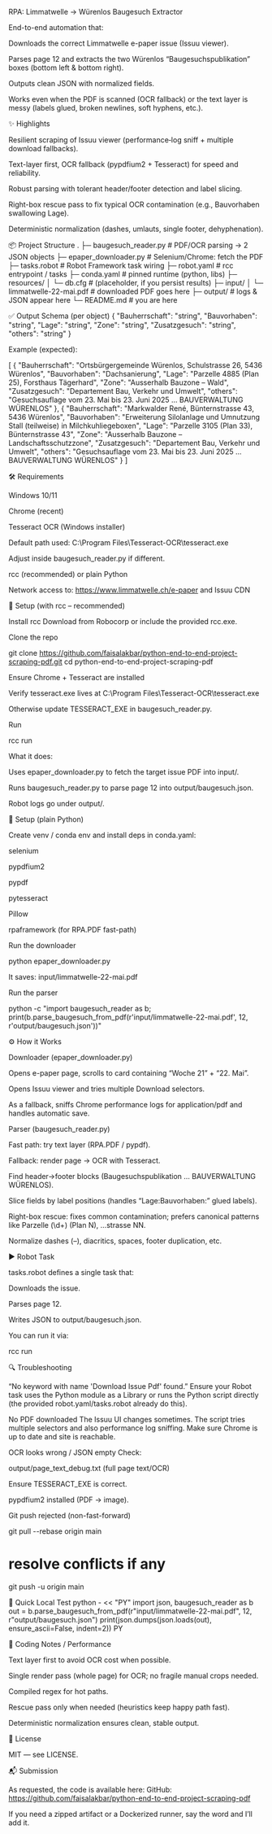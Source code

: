 RPA: Limmatwelle → Würenlos Baugesuch Extractor

End-to-end automation that:

Downloads the correct Limmatwelle e-paper issue (Issuu viewer).

Parses page 12 and extracts the two Würenlos “Baugesuchspublikation” boxes (bottom left & bottom right).

Outputs clean JSON with normalized fields.

Works even when the PDF is scanned (OCR fallback) or the text layer is messy (labels glued, broken newlines, soft hyphens, etc.).

✨ Highlights

Resilient scraping of Issuu viewer (performance‐log sniff + multiple download fallbacks).

Text-layer first, OCR fallback (pypdfium2 + Tesseract) for speed and reliability.

Robust parsing with tolerant header/footer detection and label slicing.

Right-box rescue pass to fix typical OCR contamination (e.g., Bauvorhaben swallowing Lage).

Deterministic normalization (dashes, umlauts, single footer, dehyphenation).

📦 Project Structure
.
├─ baugesuch_reader.py        # PDF/OCR parsing → 2 JSON objects
├─ epaper_downloader.py       # Selenium/Chrome: fetch the PDF
├─ tasks.robot                # Robot Framework task wiring
├─ robot.yaml                 # rcc entrypoint / tasks
├─ conda.yaml                 # pinned runtime (python, libs)
├─ resources/
│  └─ db.cfg                  # (placeholder, if you persist results)
├─ input/
│  └─ limmatwelle-22-mai.pdf  # downloaded PDF goes here
├─ output/                    # logs & JSON appear here
└─ README.md                  # you are here

✅ Output Schema (per object)
{
  "Bauherrschaft": "string",
  "Bauvorhaben": "string",
  "Lage": "string",
  "Zone": "string",
  "Zusatzgesuch": "string",
  "others": "string"
}


Example (expected):

[
  {
    "Bauherrschaft": "Ortsbürgergemeinde Würenlos, Schulstrasse 26, 5436 Würenlos",
    "Bauvorhaben": "Dachsanierung",
    "Lage": "Parzelle 4885 (Plan 25), Forsthaus Tägerhard",
    "Zone": "Ausserhalb Bauzone – Wald",
    "Zusatzgesuch": "Departement Bau, Verkehr und Umwelt",
    "others": "Gesuchsauflage vom 23. Mai bis 23. Juni 2025 … BAUVERWALTUNG WÜRENLOS"
  },
  {
    "Bauherrschaft": "Markwalder René, Bünternstrasse 43, 5436 Würenlos",
    "Bauvorhaben": "Erweiterung Silolanlage und Umnutzung Stall (teilweise) in Milchkuhliegeboxen",
    "Lage": "Parzelle 3105 (Plan 33), Bünternstrasse 43",
    "Zone": "Ausserhalb Bauzone – Landschaftsschutzzone",
    "Zusatzgesuch": "Departement Bau, Verkehr und Umwelt",
    "others": "Gesuchsauflage vom 23. Mai bis 23. Juni 2025 … BAUVERWALTUNG WÜRENLOS"
  }
]

🛠 Requirements

Windows 10/11

Chrome (recent)

Tesseract OCR (Windows installer)

Default path used: C:\Program Files\Tesseract-OCR\tesseract.exe

Adjust inside baugesuch_reader.py if different.

rcc (recommended) or plain Python

Network access to: https://www.limmatwelle.ch/e-paper and Issuu CDN

🔧 Setup (with rcc – recommended)

Install rcc
Download from Robocorp or include the provided rcc.exe.

Clone the repo

git clone https://github.com/faisalakbar/python-end-to-end-project-scraping-pdf.git
cd python-end-to-end-project-scraping-pdf


Ensure Chrome + Tesseract are installed

Verify tesseract.exe lives at C:\Program Files\Tesseract-OCR\tesseract.exe

Otherwise update TESSERACT_EXE in baugesuch_reader.py.

Run

rcc run


What it does:

Uses epaper_downloader.py to fetch the target issue PDF into input/.

Runs baugesuch_reader.py to parse page 12 into output/baugesuch.json.

Robot logs go under output/.

🔧 Setup (plain Python)

Create venv / conda env and install deps in conda.yaml:

selenium

pypdfium2

pypdf

pytesseract

Pillow

rpaframework (for RPA.PDF fast-path)

Run the downloader

python epaper_downloader.py


It saves: input/limmatwelle-22-mai.pdf

Run the parser

python -c "import baugesuch_reader as b; print(b.parse_baugesuch_from_pdf(r'input/limmatwelle-22-mai.pdf', 12, r'output/baugesuch.json'))"

⚙️ How it Works

Downloader (epaper_downloader.py)

Opens e-paper page, scrolls to card containing “Woche 21” + “22. Mai”.

Opens Issuu viewer and tries multiple Download selectors.

As a fallback, sniffs Chrome performance logs for application/pdf and handles automatic save.

Parser (baugesuch_reader.py)

Fast path: try text layer (RPA.PDF / pypdf).

Fallback: render page → OCR with Tesseract.

Find header→footer blocks (Baugesuchspublikation … BAUVERWALTUNG WÜRENLOS).

Slice fields by label positions (handles “Lage:Bauvorhaben:” glued labels).

Right-box rescue: fixes common contamination; prefers canonical patterns like
Parzelle (\d+) (Plan N), …strasse NN.

Normalize dashes (–), diacritics, spaces, footer duplication, etc.

▶️ Robot Task

tasks.robot defines a single task that:

Downloads the issue.

Parses page 12.

Writes JSON to output/baugesuch.json.

You can run it via:

rcc run

🔍 Troubleshooting

“No keyword with name 'Download Issue Pdf' found.”
Ensure your Robot task uses the Python module as a Library or runs the Python script directly (the provided robot.yaml/tasks.robot already do this).

No PDF downloaded
The Issuu UI changes sometimes. The script tries multiple selectors and also performance log sniffing. Make sure Chrome is up to date and site is reachable.

OCR looks wrong / JSON empty
Check:

output/page_text_debug.txt (full page text/OCR)

Ensure TESSERACT_EXE is correct.

pypdfium2 installed (PDF → image).

Git push rejected (non-fast-forward)

git pull --rebase origin main
# resolve conflicts if any
git push -u origin main

🧪 Quick Local Test
python - << "PY"
import json, baugesuch_reader as b
out = b.parse_baugesuch_from_pdf(r"input/limmatwelle-22-mai.pdf", 12, r"output/baugesuch.json")
print(json.dumps(json.loads(out), ensure_ascii=False, indent=2))
PY

🧹 Coding Notes / Performance

Text layer first to avoid OCR cost when possible.

Single render pass (whole page) for OCR; no fragile manual crops needed.

Compiled regex for hot paths.

Rescue pass only when needed (heuristics keep happy path fast).

Deterministic normalization ensures clean, stable output.

📄 License

MIT — see LICENSE.

📬 Submission

As requested, the code is available here:
GitHub: https://github.com/faisalakbar/python-end-to-end-project-scraping-pdf

If you need a zipped artifact or a Dockerized runner, say the word and I’ll add it.